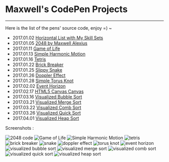 # Maxwell's CodePen Projects
---

Here is the list of the pens' source code, enjoy =) ~

- 2017.01.02 <a href="http://codepen.io/maxwell_alexius/pen/jyNvYB">Horizontal List with My Skill Sets</a>
- 2017.01.05 <a href="http://codepen.io/maxwell_alexius/pen/BpaKKp">2048 by Maxwell Alexius</a>
- 2017.01.11 <a href="http://codepen.io/maxwell_alexius/pen/KaVENm">Game of Life</a>
- 2017.01.13 <a href="http://codepen.io/maxwell_alexius/pen/GrqKZQ">Simple Harmonic Motion</a>
- 2017.01.16 <a href="http://codepen.io/maxwell_alexius/pen/oBzppK">Tetris</a>
- 2017.01.22 <a href="http://codepen.io/maxwell_alexius/pen/PWmJmw">Brick Breaker</a>
- 2017.01.25 <a href="http://codepen.io/maxwell_alexius/pen/ZLJabv">Slippy Snake</a>
- 2017.01.26 <a href="http://codepen.io/maxwell_alexius/pen/VPzVqL">Doppler Effect</a>
- 2017.01.28 <a href="http://codepen.io/maxwell_alexius/pen/RKjRMz">Simple Torus Knot</a>
- 2017.02.02 <a href="http://codepen.io/maxwell_alexius/pen/MJVrqv">Event Horizon</a>
- 2017.02.17 <a href="http://codepen.io/maxwell_alexius/pen/WRYWNp">HTML5 Canvas Canvas</a>
- 2017.03.16 <a href="http://codepen.io/maxwell_alexius/pen/WpXejG">Visualized Bubble Sort</a>
- 2017.03.21 <a href="http://codepen.io/maxwell_alexius/pen/peLbRR">Visualized Merge Sort</a>
- 2017.03.22 <a href="http://codepen.io/maxwell_alexius/pen/zZWbNE">Visualized Comb Sort</a>
- 2017.03.26 <a href="http://codepen.io/maxwell_alexius/pen/peVrMx">Visualized Quick Sort</a>
- 2017.04.01 <a href="http://codepen.io/maxwell_alexius/pen/jBXpRK">Visualized Heap Sort</a>

Screenshots :

<img src="img/2048_by_Maxwell_Alexius.png" alt="2048 code" />
<img src="img/Game_of_Life.png" alt="Game of Life" />
<img src="img/Simple_Harmonic_Motion.png" alt="Simple Harmonic Motion" />
<img src="img/Tetris.png" alt="tetris" />
<img src="img/Brick_Breaker.png" alt="brick breaker" />
<img src="img/Snake.png" alt="snake" />
<img src="img/Doppler_Effect.png" alt="doppler effect" />
<img src="img/Simple_Torus_Knot.png" alt="torus knot" />
<img src="img/Event_Horizon.png" alt="event horizon" />
<img src="img/Visualized_Bubble_Sort.png" alt="visualized bubble sort" />
<img src="img/Visualized_Merge_Sort.png" alt="visualized merge sort" />
<img src="img/Visualized_Comb_Sort.png" alt="visualized comb sort" />
<img src="img/Visualized_Quick_Sort.png" alt="visualized quick sort" />
<img src="img/Visualized_Heap_Sort.png" alt="visualized heap sort" />
